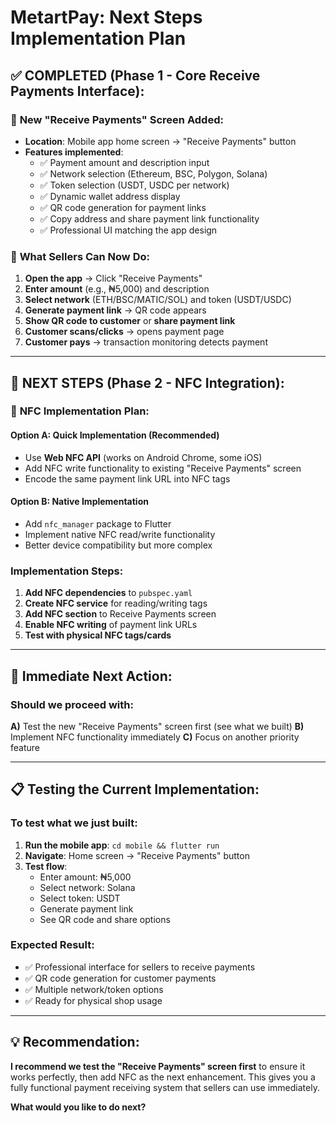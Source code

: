# MetartPay: Next Steps Implementation Plan

## ✅ **COMPLETED (Phase 1 - Core Receive Payments Interface):**

### 🚀 **New "Receive Payments" Screen Added:**
- **Location**: Mobile app home screen → "Receive Payments" button
- **Features implemented**:
  - ✅ Payment amount and description input
  - ✅ Network selection (Ethereum, BSC, Polygon, Solana)
  - ✅ Token selection (USDT, USDC per network)
  - ✅ Dynamic wallet address display
  - ✅ QR code generation for payment links
  - ✅ Copy address and share payment link functionality
  - ✅ Professional UI matching the app design

### 🎯 **What Sellers Can Now Do:**
1. **Open the app** → Click "Receive Payments"
2. **Enter amount** (e.g., ₦5,000) and description
3. **Select network** (ETH/BSC/MATIC/SOL) and token (USDT/USDC)
4. **Generate payment link** → QR code appears
5. **Show QR code to customer** or **share payment link**
6. **Customer scans/clicks** → opens payment page
7. **Customer pays** → transaction monitoring detects payment

---

## 🔄 **NEXT STEPS (Phase 2 - NFC Integration):**

### 📱 **NFC Implementation Plan:**

#### **Option A: Quick Implementation (Recommended)**
- Use **Web NFC API** (works on Android Chrome, some iOS)
- Add NFC write functionality to existing "Receive Payments" screen
- Encode the same payment link URL into NFC tags

#### **Option B: Native Implementation**
- Add `nfc_manager` package to Flutter
- Implement native NFC read/write functionality
- Better device compatibility but more complex

### **Implementation Steps:**
1. **Add NFC dependencies** to `pubspec.yaml`
2. **Create NFC service** for reading/writing tags
3. **Add NFC section** to Receive Payments screen
4. **Enable NFC writing** of payment link URLs
5. **Test with physical NFC tags/cards**

---

## 🎯 **Immediate Next Action:**

### **Should we proceed with:**
**A)** Test the new "Receive Payments" screen first (see what we built)
**B)** Implement NFC functionality immediately
**C)** Focus on another priority feature

---

## 📋 **Testing the Current Implementation:**

### **To test what we just built:**
1. **Run the mobile app**: `cd mobile && flutter run`
2. **Navigate**: Home screen → "Receive Payments" button
3. **Test flow**: 
   - Enter amount: ₦5,000
   - Select network: Solana
   - Select token: USDT
   - Generate payment link
   - See QR code and share options

### **Expected Result:**
- ✅ Professional interface for sellers to receive payments
- ✅ QR code generation for customer payments  
- ✅ Multiple network/token options
- ✅ Ready for physical shop usage

---

## 💡 **Recommendation:**

**I recommend we test the "Receive Payments" screen first** to ensure it works perfectly, then add NFC as the next enhancement. This gives you a fully functional payment receiving system that sellers can use immediately.

**What would you like to do next?**